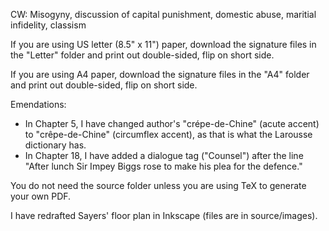CW: Misogyny, discussion of capital punishment, domestic abuse, maritial infidelity, classism

If you are using US letter (8.5" x 11") paper, download the signature files in the "Letter" folder and print out double-sided, flip on short side.

If you are using A4 paper, download the signature files in the "A4" folder and print out double-sided, flip on short side.

Emendations:
* In Chapter 5, I have changed author's "crépe-de-Chine" (acute accent) to "crêpe-de-Chine" (circumflex accent), as that is what the Larousse dictionary has.
* In Chapter 18, I have added a dialogue tag ("Counsel") after the line "After lunch Sir Impey Biggs rose to make his plea for the defence."

You do not need the source folder unless you are using TeX to generate your own PDF.

I have redrafted Sayers' floor plan in Inkscape (files are in source/images).
